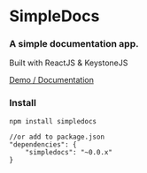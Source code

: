 # SimpleDocs
### A simple documentation app. 

Built with ReactJS & KeystoneJS

[Demo / Documentation](http://inquisive.link/docs/simpledocs)

### Install

```
npm install simpledocs

//or add to package.json
"dependencies": {
	"simpledocs": "~0.0.x"
}
```

